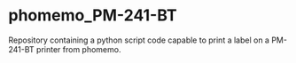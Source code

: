 # phomemo_PM-241-BT
Repository containing a python script code capable to print a label on a PM-241-BT printer from phomemo.
